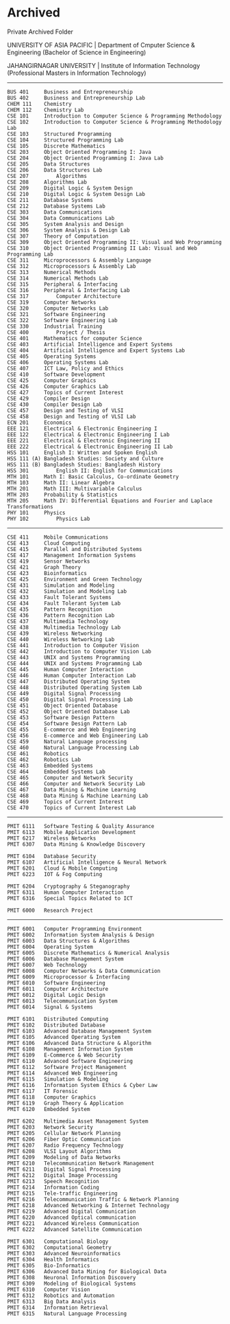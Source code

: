 # Archived
Private Archived Folder

UNIVERSITY OF ASIA PACIFIC | Department of Cmputer Science &amp; Engineering (Bachelor of Science in Engineering)

JAHANGIRNAGAR UNIVERSITY | Institute of Information Technology (Professional Masters in Information Technology)

---

    BUS 401 	Business and Entrepreneurship
    BUS 402 	Business and Entrepreneurship Lab
    CHEM 111 	Chemistry
    CHEM 112 	Chemistry Lab
    CSE 101 	Introduction to Computer Science & Programming Methodology	
    CSE 102 	Introduction to Computer Science & Programming Methodology Lab
    CSE 103 	Structured Programming
    CSE 104 	Structured Programming Lab
    CSE 105 	Discrete Mathematics
    CSE 203 	Object Oriented Programming I: Java
    CSE 204 	Object Oriented Programming I: Java Lab
    CSE 205 	Data Structures
    CSE 206 	Data Structures Lab
    CSE 207	        Algorithms
    CSE 208 	Algorithms Lab
    CSE 209 	Digital Logic & System Design
    CSE 210 	Digital Logic & System Design Lab
    CSE 211 	Database Systems
    CSE 212 	Database Systems Lab
    CSE 303 	Data Communications
    CSE 304 	Data Communications Lab
    CSE 305 	System Analysis and Design
    CSE 306 	System Analysis & Design Lab
    CSE 307 	Theory of Computation
    CSE 309 	Object Oriented Programming II: Visual and Web Programming
    CSE 310 	Object Oriented Programming II Lab: Visual and Web Programming Lab
    CSE 311 	Microprocessors & Assembly Language
    CSE 312 	Microprocessors & Assembly Lab
    CSE 313 	Numerical Methods
    CSE 314 	Numerical Methods Lab
    CSE 315 	Peripheral & Interfacing	
    CSE 316 	Peripheral & Interfacing Lab
    CSE 317	        Computer Architecture
    CSE 319 	Computer Networks
    CSE 320 	Computer Networks Lab
    CSE 321 	Software Engineering
    CSE 322 	Software Engineering Lab
    CSE 330 	Industrial Training
    CSE 400	        Project / Thesis
    CSE 401 	Mathematics for computer Science
    CSE 403 	Artificial Intelligence and Expert Systems
    CSE 404 	Artificial Intelligence and Expert Systems Lab
    CSE 405 	Operating Systems
    CSE 406 	Operating Systems Lab
    CSE 407 	ICT Law, Policy and Ethics
    CSE 410 	Software Development
    CSE 425 	Computer Graphics
    CSE 426 	Computer Graphics Lab
    CSE 427 	Topics of Current Interest
    CSE 429 	Compiler Design
    CSE 430 	Compiler Design Lab
    CSE 457 	Design and Testing of VLSI
    CSE 458 	Design and Testing of VLSI Lab
    ECN 201 	Economics
    EEE 121 	Electrical & Electronic Engineering I
    EEE 122 	Electrical & Electronic Engineering I Lab
    EEE 221 	Electrical & Electronic Engineering II
    EEE 222 	Electrical & Electronic Engineering II Lab
    HSS 101 	English I: Written and Spoken English
    HSS 111 (A)	Bangladesh Studies: Society and Culture
    HSS 111 (B)	Bangladesh Studies: Bangladesh History
    HSS 301	        English II: English for Communications
    MTH 101 	Math I: Basic Calculus, Co-ordinate Geometry
    MTH 103 	Math II: Linear Algebra
    MTH 201 	Math III: Multivariable Calculus
    MTH 203 	Probability & Statistics
    MTH 205 	Math IV: Differential Equations and Fourier and Laplace Transformations
    PHY 101 	Physics
    PHY 102	        Physics Lab
---

    CSE 411		Mobile Communications
    CSE 413		Cloud Computing
    CSE 415		Parallel and Distributed Systems
    CSE 417		Management Information Systems
    CSE 419		Sensor Networks
    CSE 421		Graph Theory
    CSE 423		Bioinformatics
    CSE 425		Environment and Green Technology
    CSE 431		Simulation and Modeling
    CSE 432		Simulation and Modeling Lab
    CSE 433		Fault Tolerant Systems
    CSE 434		Fault Tolerant System Lab
    CSE 435		Pattern Recognition
    CSE 436		Pattern Recognition Lab
    CSE 437		Multimedia Technology
    CSE 438		Multimedia Technology Lab
    CSE 439		Wireless Networking
    CSE 440		Wireless Networking Lab
    CSE 441		Introduction to Computer Vision
    CSE 442		Introduction to Computer Vision Lab
    CSE 443		UNIX and Systems Programming
    CSE 444		UNIX and Systems Programming Lab
    CSE 445		Human Computer Interaction
    CSE 446		Human Computer Interaction Lab
    CSE 447		Distributed Operating System
    CSE 448		Distributed Operating System Lab
    CSE 449		Digital Signal Processing
    CSE 450		Digital Signal Processing Lab
    CSE 451		Object Oriented Database
    CSE 452		Object Oriented Database Lab
    CSE 453		Software Design Pattern
    CSE 454		Software Design Pattern Lab
    CSE 455		E-commerce and Web Engineering
    CSE 456		E-commerce and Web Engineering Lab
    CSE 459		Natural Language processing
    CSE 460		Natural Language Processing Lab
    CSE 461		Robotics
    CSE 462		Robotics Lab
    CSE 463		Embedded Systems
    CSE 464		Embedded Systems Lab
    CSE 465		Computer and Network Security
    CSE 466		Computer and Network Security Lab
    CSE 467		Data Mining & Machine Learning
    CSE 468		Data Mining & Machine Learning Lab
    CSE 469		Topics of Current Interest
    CSE 470		Topics of Current Interest Lab

---

    PMIT 6111 	Software Testing & Quality Assurance
    PMIT 6113 	Mobile Application Development
    PMIT 6217 	Wireless Networks
    PMIT 6307 	Data Mining & Knowledge Discovery
    
    PMIT 6104 	Database Security
    PMIT 6107 	Artificial Intelligence & Neural Network
    PMIT 6201 	Cloud & Mobile Computing
    PMIT 6223 	IOT & Fog Computing
        
    PMIT 6204 	Cryptography & Steganography
    PMIT 6311 	Human Computer Interaction
    PMIT 6316 	Special Topics Related to ICT
    
    PMIT 6000 	Research Project
    
---

    PMIT 6001 	Computer Programming Environment
    PMIT 6002 	Information System Analysis & Design
    PMIT 6003 	Data Structures & Algorithms
    PMIT 6004 	Operating System
    PMIT 6005 	Discrete Mathematics & Numerical Analysis
    PMIT 6006 	Database Management System
    PMIT 6007 	Web Technology
    PMIT 6008 	Computer Networks & Data Communication
    PMIT 6009 	Microprocessor & Interfacing
    PMIT 6010 	Software Engineering
    PMIT 6011 	Computer Architecture
    PMIT 6012 	Digital Logic Design
    PMIT 6013 	Telecommunication System
    PMIT 6014 	Signal & Systems
    
    PMIT 6101 	Distributed Computing
    PMIT 6102 	Distributed Database
    PMIT 6103 	Advanced Database Management System
    PMIT 6105 	Advanced Operating System
    PMIT 6106 	Advanced Data Structure & Algorithm
    PMIT 6108 	Management Information System
    PMIT 6109 	E-Commerce & Web Security
    PMIT 6110 	Advanced Software Engineering
    PMIT 6112 	Software Project Management
    PMIT 6114 	Advanced Web Engineering
    PMIT 6115 	Simulation & Modeling
    PMIT 6116 	Information System Ethics & Cyber Law
    PMIT 6117 	IT Forensic
    PMIT 6118 	Computer Graphics
    PMIT 6119 	Graph Theory & Application
    PMIT 6120 	Embedded System

    PMIT 6202 	Multimedia Asset Management System
    PMIT 6203 	Network Security
    PMIT 6205 	Cellular Network Planning
    PMIT 6206 	Fiber Optic Communication
    PMIT 6207 	Radio Frequency Technology
    PMIT 6208 	VLSI Layout Algorithms
    PMIT 6209 	Modeling of Data Networks
    PMIT 6210 	Telecommunication Network Management
    PMIT 6211 	Digital Signal Processing
    PMIT 6212 	Digital Image Processing
    PMIT 6213 	Speech Recognition
    PMIT 6214 	Information Coding
    PMIT 6215 	Tele-traffic Engineering
    PMIT 6216 	Telecommunication Traffic & Network Planning
    PMIT 6218 	Advanced Networking & Internet Technology
    PMIT 6219 	Advanced Digital Communication
    PMIT 6220 	Advanced Optical communication
    PMIT 6221 	Advanced Wireless Communication
    PMIT 6222 	Advanced Satellite Communication

    PMIT 6301 	Computational Biology
    PMIT 6302 	Computational Geometry
    PMIT 6303 	Advanced Neuroinformatics
    PMIT 6304 	Health Informatics
    PMIT 6305 	Bio-Informatics
    PMIT 6306 	Advanced Data Mining for Biological Data
    PMIT 6308 	Neuronal Information Discovery
    PMIT 6309 	Modeling of Biological Systems
    PMIT 6310 	Computer Vision
    PMIT 6312 	Robotics and Automation
    PMIT 6313 	Big Data Analysis
    PMIT 6314 	Information Retrieval
    PMIT 6315 	Natural Language Processing
    

